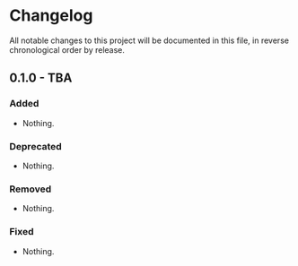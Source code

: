 # Changelog

All notable changes to this project will be documented in this file, in reverse chronological order by release.

## 0.1.0 - TBA

### Added

- Nothing.

### Deprecated

- Nothing.

### Removed

- Nothing.

### Fixed

- Nothing.